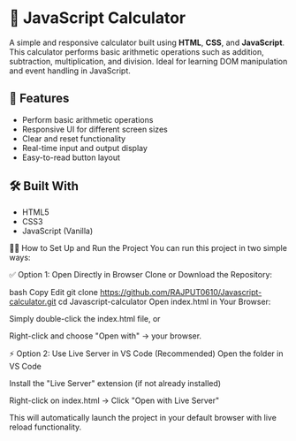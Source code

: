 # 🧮 JavaScript Calculator

A simple and responsive calculator built using **HTML**, **CSS**, and **JavaScript**. This calculator performs basic arithmetic operations such as addition, subtraction, multiplication, and division. Ideal for learning DOM manipulation and event handling in JavaScript.

## 🚀 Features

- Perform basic arithmetic operations
- Responsive UI for different screen sizes
- Clear and reset functionality
- Real-time input and output display
- Easy-to-read button layout

## 🛠️ Built With

- HTML5
- CSS3
- JavaScript (Vanilla)



🧑‍💻 How to Set Up and Run the Project
You can run this project in two simple ways:

✅ Option 1: Open Directly in Browser
Clone or Download the Repository:

bash
Copy
Edit
git clone https://github.com/RAJPUT0610/Javascript-calculator.git
cd Javascript-calculator
Open index.html in Your Browser:

Simply double-click the index.html file, or

Right-click and choose "Open with" → your browser.

⚡ Option 2: Use Live Server in VS Code (Recommended)
Open the folder in VS Code

Install the "Live Server" extension (if not already installed)

Right-click on index.html → Click "Open with Live Server"

This will automatically launch the project in your default browser with live reload functionality.


